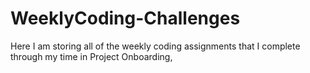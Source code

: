 # WeeklyCoding-Challenges
Here I am storing all of the weekly coding assignments that I complete through my time in Project Onboarding,
